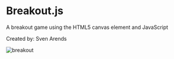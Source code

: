 # Breakout.js
A breakout game using the HTML5 canvas element and JavaScript

Created by: Sven Arends

![breakout](https://cloud.githubusercontent.com/assets/11473832/9271213/a033bcfa-4278-11e5-93a9-1bb57717c4ae.png)

